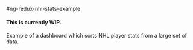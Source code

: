 #ng-redux-nhl-stats-example

#### This is currently WIP.

Example of a dashboard which sorts NHL player stats from a large set of data.
